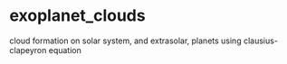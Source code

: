 # exoplanet_clouds
cloud formation on solar system, and extrasolar, planets using clausius-clapeyron equation
